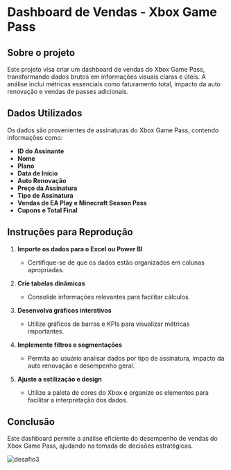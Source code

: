 # Dashboard de Vendas - Xbox Game Pass

## Sobre o projeto
Este projeto visa criar um dashboard de vendas do Xbox Game Pass, transformando dados brutos em informações visuais claras e úteis. A análise inclui métricas essenciais como faturamento total, impacto da auto renovação e vendas de passes adicionais.

## Dados Utilizados
Os dados são provenientes de assinaturas do Xbox Game Pass, contendo informações como:
- **ID do Assinante**
- **Nome**
- **Plano**
- **Data de Início**
- **Auto Renovação**
- **Preço da Assinatura**
- **Tipo de Assinatura**
- **Vendas de EA Play e Minecraft Season Pass**
- **Cupons e Total Final**

## Instruções para Reprodução
1. **Importe os dados para o Excel ou Power BI**  
   - Certifique-se de que os dados estão organizados em colunas apropriadas.

2. **Crie tabelas dinâmicas**  
   - Consolide informações relevantes para facilitar cálculos.

3. **Desenvolva gráficos interativos**  
   - Utilize gráficos de barras e KPIs para visualizar métricas importantes.

4. **Implemente filtros e segmentações**  
   - Permita ao usuário analisar dados por tipo de assinatura, impacto da auto renovação e desempenho geral.

5. **Ajuste a estilização e design**  
   - Utilize a paleta de cores do Xbox e organize os elementos para facilitar a interpretação dos dados.

## Conclusão
Este dashboard permite a análise eficiente do desempenho de vendas do Xbox Game Pass, ajudando na tomada de decisões estratégicas.

![desafio3](https://github.com/user-attachments/assets/09987e1c-d033-4816-a163-2dc04a92b69c)
